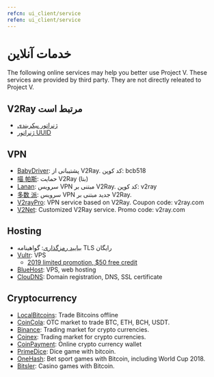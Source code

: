 ```yaml
---
refcn: ui_client/service
refen: ui_client/service
---
```

# خدمات آنلاین

The following online services may help you better use Project V. These services are provided by third party. They are not directly releated to Project V.

## V2Ray مرتبط است

* [ژنراتور پیکربندی](https://htfy96.github.io/v2ray-config-gen/)
* [ژنراتور UUID](https://www.uuidtools.com/)

## VPN

* [BabyDriver](http://babydriver.me/): پشتیبانی از V2Ray. کد کوپن: bcb518
* [喵 帕斯](https://xn--i2ru8q2qg.com/): حمایت V2Ray (بتا)
* [Lanan](https://xn--sjt174g.com/): سرویس VPN مبتنی بر V2Ray. کد کوپن: v2ray
* [多数 派](https://dspi.io/aff.php?aff=7): سرویس VPN جدید مبتنی بر V2Ray.
* [V2rayPro](https://myv2.us/): VPN service based on V2Ray. Coupon code: v2ray.com
* [V2Net](http://v2net.org/): Customized V2Ray service. Promo code: v2ray.com

## Hosting

* [بیایید رمزگذاری](https://letsencrypt.org/): گواهینامه TLS رایگان
* [Vultr](https://www.vultr.com/?ref=7269307): VPS 
  * [2019 limited promotion, $50 free credit](https://www.vultr.com/?ref=7783021-4F)
* [BlueHost](https://www.bluehost.com/track/v2ray/): VPS, web hosting
* [ClouDNS](https://www.cloudns.net/aff/id/244749/): Domain registration, DNS, SSL certificate

## Cryptocurrency

* [LocalBitcoins](https://localbitcoins.com/?ch=khtm): Trade Bitcoins offline
* [CoinCola](https://www.coincola.com/mobile/signup?ref=QAcvfy2g): OTC market to trade BTC, ETH, BCH, USDT.
* [Binance](https://www.binance.com/?ref=35382451): Trading market for crypto currencies.
* [Coinex](https://www.coinex.com/account/signup?refer_code=r3fmp): Trading market for crypto currencies.
* [CoinPayment](https://www.coinpayments.net/index.php?ref=abc5f542afed6b37b4b3d7fb83242d18): Online crypto currency wallet
* [PrimeDice](https://primedice.com/?c=default): Dice game with bitcoin.
* [OneHash](https://www.onehash.com/?ap=56d52158f7e04b169ec54d): Bet sport games with Bitcoin, including World Cup 2018.
* [Bitsler](https://www.bitsler.com/?ref=VictoriaR): Casino games with Bitcoin.